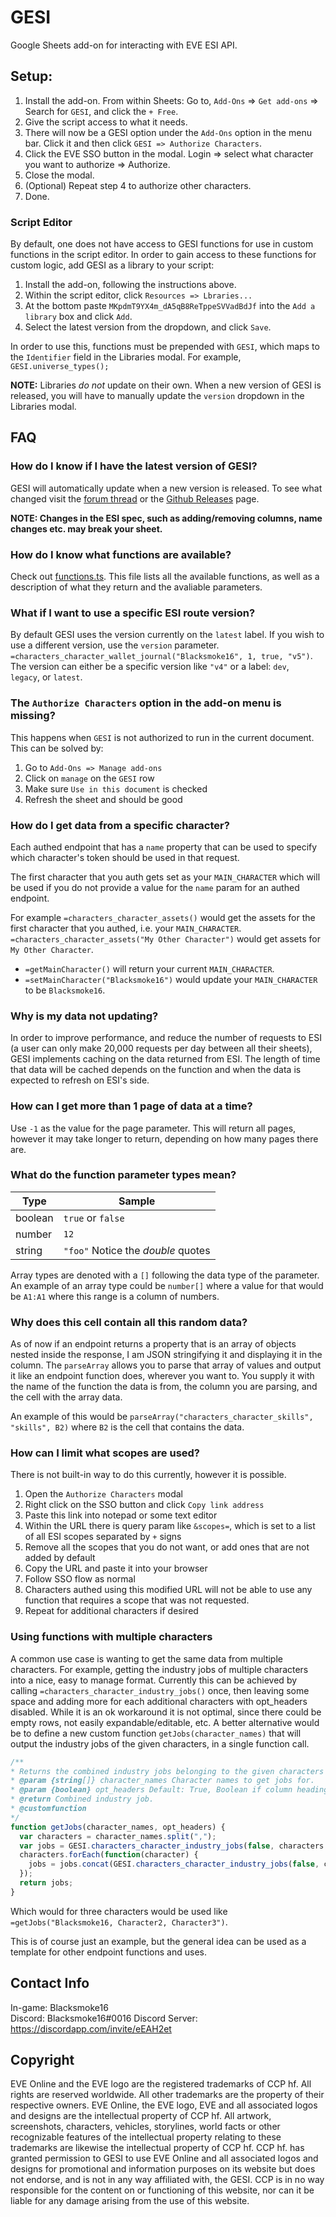 # GESI

Google Sheets add-on for interacting with EVE ESI API.

## Setup:

1. Install the add-on.  From within Sheets: Go to, `Add-Ons` => `Get add-ons` => Search for `GESI`, and click the `+ Free`.
2. Give the script access to what it needs.
3. There will now be a GESI option under the `Add-Ons` option in the menu bar.  Click it and then click `GESI => Authorize Characters`.
4. Click the EVE SSO button in the modal.  Login => select what character you want to authorize => Authorize.
5. Close the modal.
6. (Optional) Repeat step 4 to authorize other characters.
7. Done.

### Script Editor

By default, one does not have access to GESI functions for use in custom functions in the script editor.  In order to gain access to these functions for custom logic, add GESI as a library to your script:

1. Install the add-on, following the instructions above.
2. Within the script editor, click `Resources => Lbraries...` 
3. At the bottom paste `MKpdmT9YX4m_dA5qB8ReTppeSVVadBdJf` into the `Add a library` box and click `Add`.
4. Select the latest version from the dropdown, and click `Save`.

In order to use this, functions must be prepended with `GESI`, which maps to the `Identifier` field in the Libraries modal.  For example, `GESI.universe_types();`

**NOTE:** Libraries _do not_ update on their own.  When a new version of GESI is released, you will have to manually update the `version` dropdown in the Libraries modal.

## FAQ

### How do I know if I have the latest version of GESI?

GESI will automatically update when a new version is released.  To see what changed visit the [forum thread](https://forums.eveonline.com/t/6-5-0-gesi-google-sheets-esi-library-now-with-some-post-endpoints/13406) or the [Github Releases](https://github.com/Blacksmoke16/GESI/releases) page.

**NOTE:  Changes in the ESI spec, such as adding/removing columns, name changes etc. may break your sheet.**

### How do I know what functions are available?

Check out [functions.ts](https://github.com/Blacksmoke16/GESI/blob/master/src/script/functions.ts).  This file lists all the available functions, as well as a description of what they return and the avaliable parameters.

### What if I want to use a specific ESI route version?

By default GESI uses the version currently on the `latest` label.  If you wish to use a different version, use the `version` parameter.  `=characters_character_wallet_journal("Blacksmoke16", 1, true, "v5")`.  The version can either be a specific version like `"v4"` or a label: `dev`, `legacy`, or `latest`.

### The `Authorize Characters` option in the add-on menu is missing?

This happens when `GESI` is not authorized to run in the current document.  This can be solved by:

1. Go to `Add-Ons => Manage add-ons`
2. Click on `manage` on the `GESI` row
3. Make sure `Use in this document` is checked
4. Refresh the sheet and should be good

### How do I get data from a specific character?

Each authed endpoint that has a `name` property that can be used to specify which character's token should be used in that request.  

The first character that you auth gets set as your `MAIN_CHARACTER` which will be used if you do not provide a value for the `name` param for an authed endpoint. 

For example `=characters_character_assets()` would get the assets for the first character that you authed, i.e. your `MAIN_CHARACTER`.  `=characters_character_assets("My Other Character")` would get assets for `My Other Character`.

- `=getMainCharacter()` will return your current `MAIN_CHARACTER`.
- `=setMainCharacter("Blacksmoke16")` would update your `MAIN_CHARACTER` to be `Blacksmoke16`.  

### Why is my data not updating?

In order to improve performance, and reduce the number of requests to ESI (a user can only make 20,000 requests per day between all their sheets), GESI implements caching on the data returned from ESI.  The length of time that data will be cached depends on the function and when the data is expected to refresh on ESI's side.  

### How can I get more than 1 page of data at a time?

Use `-1` as the value for the page parameter.  This will return all pages, however it may take longer to return, depending on how many pages there are.

### What do the function parameter types mean?

| Type    | Sample                             |
| ------- | ---------------------------------- |
| boolean | `true` or `false`                  |
| number  | `12`                               |
| string  | `"foo"` Notice the _double_ quotes |

Array types are denoted with a `[]` following the data type of the parameter.  An example of an array type could be `number[]` where a value for that would be `A1:A1` where this range is a column of numbers.

### Why does this cell contain all this random data?

As of now if an endpoint returns a property that is an array of objects nested inside the response, I am JSON stringifying it and displaying it in the column.  The `parseArray` allows you to parse that array of values and output it like an endpoint function does, wherever you want to.  You supply it with the name of the function the data is from, the column you are parsing, and the cell with the array data.

An example of this would be `parseArray("characters_character_skills", "skills", B2)` where `B2` is the cell that contains the data.

### How can I limit what scopes are used?

There is not built-in way to do this currently, however it is possible.

1. Open the `Authorize Characters` modal
2. Right click on the SSO button and click `Copy link address`
3. Paste this link into notepad or some text editor
4. Within the URL there is query param like `&scopes=`, which is set to a list of all ESI scopes separated by  `+` signs
5. Remove all the scopes that you do not want, or add ones that are not added by default
6. Copy the URL and paste it into your browser
7. Follow SSO flow as normal
8. Characters authed using this modified URL will not be able to use any function that requires a scope that was not requested.
9. Repeat for additional characters if desired

### Using functions with multiple characters

A common use case is wanting to get the same data from multiple characters.  For example, getting the industry jobs of multiple characters into a nice, easy to manage format.  Currently this can be achieved by calling `=characters_character_industry_jobs()` once, then leaving some space and adding more for each additional characters with opt_headers disabled.  While it is an ok workaround it is not optimal, since there could be empty rows, not easily expandable/editable, etc.  A better alternative would be to define a new custom function `getJobs(character_names)` that will output the industry jobs of the given characters, in a single function call.

```JavaScript
/**
* Returns the combined industry jobs belonging to the given characters
* @param {string[]} character_names Character names to get jobs for.
* @param {boolean} opt_headers Default: True, Boolean if column headings should be listed or not.
* @return Combined industry job.
* @customfunction
*/
function getJobs(character_names, opt_headers) {
  var characters = character_names.split(",");
  var jobs = GESI.characters_character_industry_jobs(false, characters.shift(), opt_headers);
  characters.forEach(function(character) {
    jobs = jobs.concat(GESI.characters_character_industry_jobs(false, character.trim(), false));
  });
  return jobs;
}
```

Which would for three characters would be used like `=getJobs("Blacksmoke16, Character2, Character3")`.

This is of course just an example, but the general idea can be used as a template for other endpoint functions and uses.

## Contact Info

In-game:  Blacksmoke16  
Discord:  Blacksmoke16#0016
Discord Server: https://discordapp.com/invite/eEAH2et

## Copyright
 EVE Online and the EVE logo are the registered trademarks of CCP hf. All rights are reserved worldwide. All other 
 trademarks are the property of their respective owners. EVE Online, the EVE logo, EVE and all associated logos and designs are the intellectual property of CCP hf. All artwork, screenshots, characters, vehicles, storylines, world facts or other recognizable features of the intellectual property relating to these trademarks are likewise the intellectual property of CCP hf.    CCP hf. has granted permission to GESI to use EVE Online and all associated logos and designs for promotional and information purposes on its website but does not endorse, and is not in any way affiliated with, the GESI. CCP is in no way responsible for the content on or functioning of this website, nor can it be liable for any damage arising from the use of this website.
